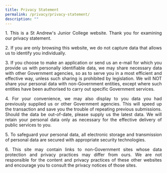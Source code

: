 ```yaml
---
title: Privacy Statement
permalink: /privacy/privacy-statement/
description: ""
---
```

















<p align="justify">1. This is a St Andrew's Junior College website. Thank you for examining our privacy statement.</p>
<p align="justify">2. If you are only browsing this website, we do not capture data that allows us to identify you individually.</p>
<p align="justify">3. If you choose to make an application or send us an e-mail for which you provide us with personally identifiable data, we may share necessary data with other Government agencies, so as to serve you in a most efficient and effective way, unless such sharing is prohibited by legislation. We will NOT share your personal data with non-Government entities, except where such entities have been authorised to carry out specific Government services.</p>
<p align="justify">4. For your convenience, we may also display to you data you had previously supplied us or other Government agencies. This will speed up the transaction and save you the trouble of repeating previous submissions. Should the data be out-of-date, please supply us the latest data. We will retain your personal data only as necessary for the effective delivery of public services to you.</p>
<p align="justify">5. To safeguard your personal data, all electronic storage and transmission of personal data are secured with appropriate security technologies.</p>
<p align="justify">6. This site may contain links to non-Government sites whose data protection and privacy practices may differ from ours. We are not responsible for the content and privacy practices of these other websites and encourage you to consult the privacy notices of those sites.</p>